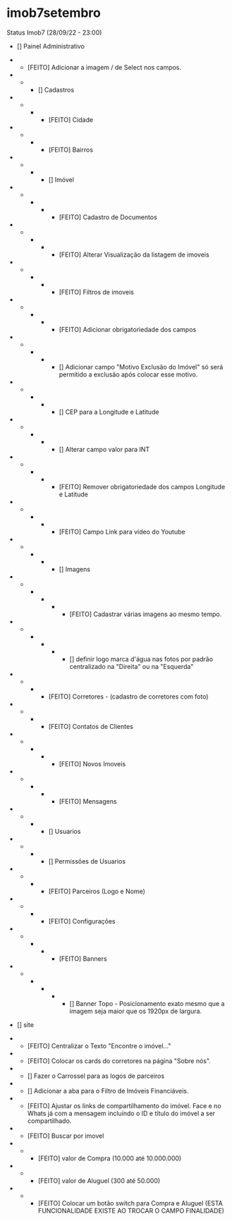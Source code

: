 # imob7setembro

Status Imob7
(28/09/22 - 23:00)

- [] Painel Administrativo
- - [FEITO] Adicionar a imagem \/ de Select nos campos.
- - - [] Cadastros
- - - - [FEITO] Cidade
- - - - [FEITO] Bairros
- - - - [] Imóvel
- - - - - [FEITO] Cadastro de Documentos
- - - - - [FEITO] Alterar Visualização da listagem de imoveis
- - - - - [FEITO] Filtros de imoveis
- - - - - [FEITO] Adicionar obrigatoriedade dos campos
- - - - - [] Adicionar campo "Motivo Exclusão do Imóvel" só será permitido a exclusão após colocar esse motivo.
- - - - - [] CEP para a Longitude e Latitude
- - - - - [] Alterar campo valor para INT
- - - - - [FEITO] Remover obrigatoriedade dos campos Longitude e Latitude
- - - - - [FEITO] Campo Link para vídeo do Youtube
- - - - - [] Imagens
- - - - - - [FEITO] Cadastrar várias imagens ao mesmo tempo.
- - - - - - [] definir logo marca d'água nas fotos por padrão centralizado na "Direita" ou na "Esquerda"
- - - - [FEITO] Corretores - (cadastro de corretores com foto)
- - - - [FEITO] Contatos de Clientes
- - - - - [FEITO] Novos Imoveis
- - - - - [FEITO] Mensagens
- - - - [] Usuarios
- - - - [] Permissões de Usuarios
- - - - [FEITO] Parceiros (Logo e Nome)
- - - - [FEITO] Configurações
- - - - - [FEITO] Banners
- - - - - - [] Banner Topo - Posicionamento exato mesmo que a imagem seja maior que os 1920px de largura.

- [] site
- - [FEITO] Centralizar o Texto "Encontre o imóvel..."
- - [FEITO] Colocar os cards do corretores na página "Sobre nós".
- - [] Fazer o Carrossel para as logos de parceiros
- - [] Adicionar a aba para o Filtro de Imóveis Financiáveis.
- - [FEITO] Ajustar os links de compartilhamento do imóvel. Face e no Whats já com a mensagem incluíndo o ID e título do imóvel a ser compartilhado.
- - [FEITO] Buscar por imovel
- - - [FEITO] valor de Compra (10.000 até 10.000.000)
- - - [FEITO] valor de Aluguel (300 até 50.000)
- - - [FEITO] Colocar um botão switch para Compra e Aluguel (ESTA FUNCIONALIDADE EXISTE AO TROCAR O CAMPO FINALIDADE)
